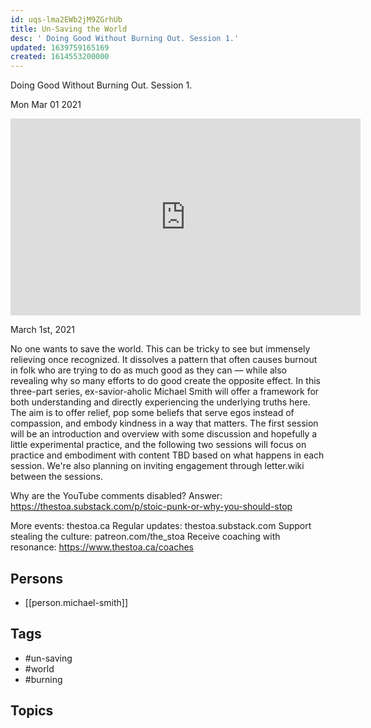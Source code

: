 ```yaml
---
id: uqs-lma2EWb2jM9ZGrhUb
title: Un-Saving the World
desc: ' Doing Good Without Burning Out. Session 1.'
updated: 1639759165169
created: 1614553200000
---
```



 Doing Good Without Burning Out. Session 1.

Mon Mar 01 2021

<iframe width="560" height="315" src="https://www.youtube.com/embed/epxf0CIHWcc" title="Un-Saving the World: Doing Good Without Burning Out. Session 1. w/ Michael Smith" frameborder="0" allow="accelerometer; autoplay; clipboard-write; encrypted-media; gyroscope; picture-in-picture" allowfullscreen ></iframe>

March 1st, 2021

No one wants to save the world. This can be tricky to see but immensely relieving once recognized. It dissolves a pattern that often causes burnout in folk who are trying to do as much good as they can — while also revealing why so many efforts to do good create the opposite effect. In this three-part series, ex-savior-aholic Michael Smith will offer a framework for both understanding and directly experiencing the underlying truths here. The aim is to offer relief, pop some beliefs that serve egos instead of compassion, and embody kindness in a way that matters. The first session will be an introduction and overview with some discussion and hopefully a little experimental practice, and the following two sessions will focus on practice and embodiment with content TBD based on what happens in each session. We're also planning on inviting engagement through letter.wiki between the sessions.

Why are the YouTube comments disabled? Answer: https://thestoa.substack.com/p/stoic-punk-or-why-you-should-stop

More events: thestoa.ca
Regular updates: thestoa.substack.com
Support stealing the culture: patreon.com/the_stoa
Receive coaching with resonance: https://www.thestoa.ca/coaches

## Persons

- [[person.michael-smith]]

## Tags

- #un-saving
- #world
- #burning

## Topics



